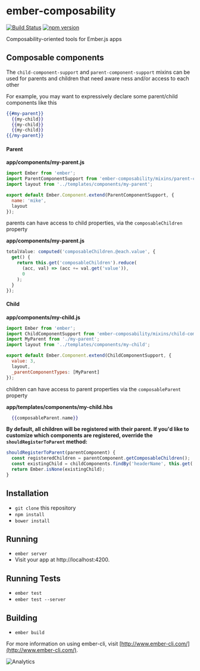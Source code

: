# ember-composability

[![Build Status](https://travis-ci.org/mike-north/ember-composability.svg?branch=master)](https://travis-ci.org/mike-north/ember-composability)
[![npm version](https://img.shields.io/npm/v/ember-composability.svg)](https://www.npmjs.com/package/ember-composability)

Composability-oriented tools for Ember.js apps

## Composable components

The `child-component-support` and `parent-component-support` mixins can be used for parents and children that need aware ness and/or access to each other

For example, you may want to expressively declare some parent/child components like this

```handlebars
{{#my-parent}}
  {{my-child}}
  {{my-child}}
  {{my-child}}
{{/my-parent}}

```

#### Parent

**app/components/my-parent.js**

```js
import Ember from 'ember';
import ParentComponentSupport from 'ember-composability/mixins/parent-component-support';
import layout from '../templates/components/my-parent';

export default Ember.Component.extend(ParentComponentSupport, {
  name: 'mike',
  layout
});
```

parents can have access to child properties, via the `composableChildren` property

**app/components/my-parent.js**

```javascript
totalValue: computed('composableChildren.@each.value', {
  get() {
    return this.get('composableChildren').reduce(
      (acc, val) => (acc += val.get('value')),
      0
    );
  }
});
```

#### Child

**app/components/my-child.js**

```js
import Ember from 'ember';
import ChildComponentSupport from 'ember-composability/mixins/child-component-support';
import MyParent from './my-parent';
import layout from '../templates/components/my-child';

export default Ember.Component.extend(ChildComponentSupport, {
  value: 3,
  layout,
  _parentComponentTypes: [MyParent]
});
```

children can have access to parent properties via the `composableParent` property

**app/templates/components/my-child.hbs**

```handlebars
  {{composableParent.name}}

```

**By default, all children will be registered with their parent. If you'd like to customize which components are registered, override the `shouldRegisterToParent` method:**

```js
shouldRegisterToParent(parentComponent) {
  const registeredChildren = parentComponent.getComposableChildren();
  const existingChild = childComponents.findBy('headerName', this.get('headerName'));
  return Ember.isNone(existingChild);
}
```

## Installation

- `git clone` this repository
- `npm install`
- `bower install`

## Running

- `ember server`
- Visit your app at http://localhost:4200.

## Running Tests

- `ember test`
- `ember test --server`

## Building

- `ember build`

For more information on using ember-cli, visit [http://www.ember-cli.com/](http://www.ember-cli.com/).

![Analytics](https://ga-beacon.appspot.com/UA-66610985-1/mike-north/ember-composability/readme)
